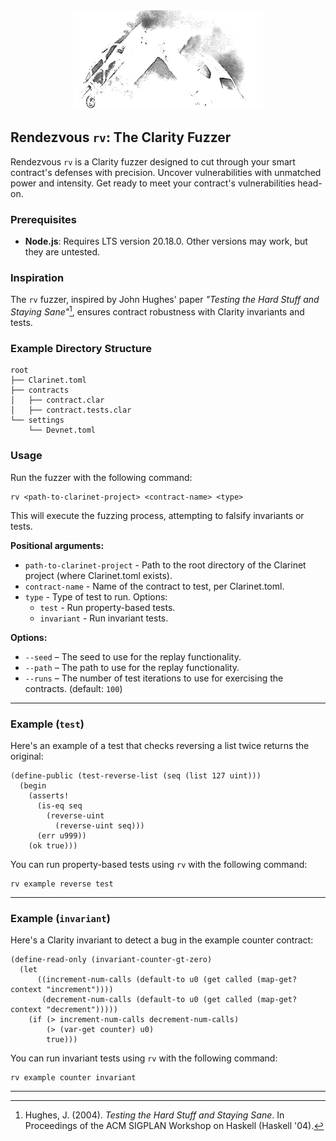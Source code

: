 <div align="center">
<img width="304" src="https://raw.githubusercontent.com/moodmosaic/nikosbaxevanis.com/gh-pages/images/rv.png" />
</div>

## Rendezvous `rv`: The Clarity Fuzzer

Rendezvous `rv` is a Clarity fuzzer designed to cut through your smart contract's defenses with precision. Uncover vulnerabilities with unmatched power and intensity. Get ready to meet your contract's vulnerabilities head-on.

### Prerequisites

- **Node.js**: Requires LTS version 20.18.0. Other versions may work, but they are untested.

### Inspiration

The `rv` fuzzer, inspired by John Hughes' paper _"Testing the Hard Stuff and Staying Sane"_[^1], ensures contract robustness with Clarity invariants and tests.

### Example Directory Structure

```
root
├── Clarinet.toml
├── contracts
│   ├── contract.clar
│   ├── contract.tests.clar
└── settings
    └── Devnet.toml
```

### Usage

Run the fuzzer with the following command:

```
rv <path-to-clarinet-project> <contract-name> <type>
```

This will execute the fuzzing process, attempting to falsify invariants or tests.

**Positional arguments:**

- `path-to-clarinet-project` - Path to the root directory of the Clarinet project (where Clarinet.toml exists).
- `contract-name` - Name of the contract to test, per Clarinet.toml.
- `type` - Type of test to run. Options:
  - `test` - Run property-based tests.
  - `invariant` - Run invariant tests.

**Options:**

- `--seed` – The seed to use for the replay functionality.
- `--path` – The path to use for the replay functionality.
- `--runs` – The number of test iterations to use for exercising the contracts.
  (default: `100`)

---

### Example (`test`)

Here's an example of a test that checks reversing a list twice returns the original:

```clarity
(define-public (test-reverse-list (seq (list 127 uint)))
  (begin
    (asserts!
      (is-eq seq
        (reverse-uint
          (reverse-uint seq)))
      (err u999))
    (ok true)))
```

You can run property-based tests using `rv` with the following command:

```
rv example reverse test
```

---

### Example (`invariant`)

Here's a Clarity invariant to detect a bug in the example counter contract:

```clarity
(define-read-only (invariant-counter-gt-zero)
  (let
      ((increment-num-calls (default-to u0 (get called (map-get? context "increment"))))
       (decrement-num-calls (default-to u0 (get called (map-get? context "decrement")))))
    (if (> increment-num-calls decrement-num-calls)
        (> (var-get counter) u0)
        true)))
```

You can run invariant tests using `rv` with the following command:

```
rv example counter invariant
```

---

[^1]: Hughes, J. (2004). _Testing the Hard Stuff and Staying Sane_. In Proceedings of the ACM SIGPLAN Workshop on Haskell (Haskell '04).
